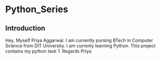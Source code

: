 # Python_Series
## Introduction  
Hey, Myself Priya Aggarwal. I am currently pursing BTech in Computer Science 
from DIT University. I am currenly learning Python. 
This project contains my python task 1.
Regards
Priya
